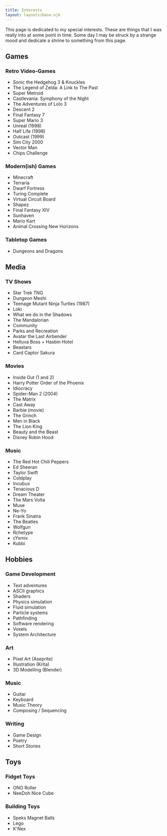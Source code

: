 ```yaml
---
title: Interests
layout: layouts/base.njk
---
```


This page is dedicated to my special interests. These are things that I was really into at some point in time. Some day I may be struck by a strange mood and dedicate a shrine to something from this page.

## Games
### Retro Video-Games
- Sonic the Hedgehog 3 & Knuckles
- The Legend of Zelda: A Link to The Past
- Super Metroid
- Castlevania: Symphony of the Night
- The Adventures of Lolo 3
- Descent 2
- Final Fantasy 7
- Super Mario 3
- Unreal (1998)
- Half Life (1998)
- Outcast (1999)
- Sim City 2000
- Vector Man
- Chips Challenge
### Modern(ish) Games
- Minecraft
- Terraria
- Dwarf Fortress
- Turing Complete
- Virtual Circuit Board
- Shapez
- Final Fantasy XIV
- Sunhaven
- Mario Kart
- Animal Crossing New Horizons
### Tabletop Games
- Dungeons and Dragons

## Media
### TV Shows
- Star Trek TNG
- Dungeon Meshi
- Teenage Mutant Ninja Turtles (1987)
- Loki
- What we do in the Shadows
- The Mandalorian
- Community
- Parks and Recreation
- Avatar the Last Airbender
- Helluva Boss + Hasbin Hotel
- Beastars
- Card Captor Sakura
### Movies
- Inside Out (1 and 2)
- Harry Potter Order of the Phoenix
- Idiocracy
- Spider-Man 2 (2004)
- The Matrix
- Cast Away
- Barbie (movie)
- The Grinch
- Men in Black
- The Lion King
- Beauty and the Beast
- Disney Robin Hood
### Music
- The Red Hot Chili Peppers
- Ed Sheeran
- Taylor Swift
- Coldplay
- Incubus
- Tenacious D
- Dream Theater
- The Mars Volta
- Muse
- Ne-Yo
- Frank Sinatra
- The Beatles
- Wolfgun
- Rchetype
- cYsmix
- Kubbi

## Hobbies
### Game Development
- Text adventures
- ASCII graphics
- Shaders
- Physics simulation
- Fluid simulation
- Particle systems
- Pathfinding
- Software rendering
- Voxels
- System Architecture
### Art
- Pixel Art (Aseprite)
- Illustration (Krita)
- 3D Modelling (Blender)
### Music
- Guitar
- Keyboard
- Music Theory
- Composing / Sequencing
### Writing
- Game Design
- Poetry
- Short Stories

## Toys
### Fidget Toys
- ONO Roller
- NeeDoh Nice Cube
### Building Toys
- Speks Magnet Balls
- Lego
- K'Nex